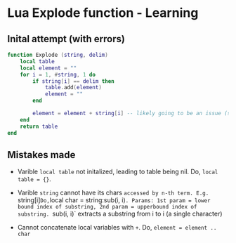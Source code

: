 # Lua Explode function - Learning

## Inital attempt (with errors)

```Lua
function Explode (string, delim)
    local table 
    local element = ""
    for i = 1, #string, 1 do
        if string[i] == delim then
            table.add(element) 
            element = ""
        end

        element = element + string[i] -- likely going to be an issue (string[i])
    end
    return table
end
```

## Mistakes made

*   Varible `local table` not initalized, leading to table being nil.
    Do, `local table = {}`.

*   Varible `string` cannot have its chars `accessed by n-th term. E.g. `string[i]`
    Do, `local char = string:sub(i, i)`.
    Params: 1st param = lower bound index of substring, 2nd param = upperbound index of substring.
    `sub(i, i)` extracts a substring from i to i (a single character)
          

*   Cannot concatenate local variables with `+`.
    Do, `element = element .. char`





